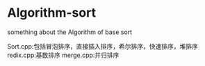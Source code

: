# Algorithm-sort
something about the Algorithm of  base sort 

Sort.cpp:包括冒泡排序，直接插入排序，希尔排序，快速排序，堆排序
redix.cpp:基数排序
merge.cpp:并归排序
